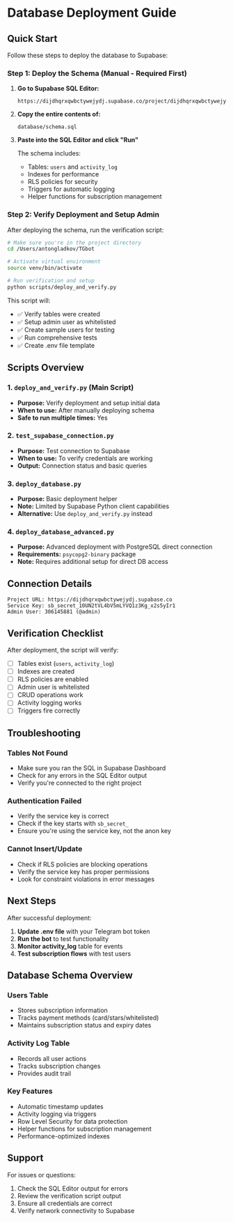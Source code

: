 # Database Deployment Guide

## Quick Start

Follow these steps to deploy the database to Supabase:

### Step 1: Deploy the Schema (Manual - Required First)

1. **Go to Supabase SQL Editor:**
   ```
   https://dijdhqrxqwbctywejydj.supabase.co/project/dijdhqrxqwbctywejydj/sql/new
   ```

2. **Copy the entire contents of:**
   ```
   database/schema.sql
   ```

3. **Paste into the SQL Editor and click "Run"**

   The schema includes:
   - Tables: `users` and `activity_log`
   - Indexes for performance
   - RLS policies for security
   - Triggers for automatic logging
   - Helper functions for subscription management

### Step 2: Verify Deployment and Setup Admin

After deploying the schema, run the verification script:

```bash
# Make sure you're in the project directory
cd /Users/antongladkov/TGbot

# Activate virtual environment
source venv/bin/activate

# Run verification and setup
python scripts/deploy_and_verify.py
```

This script will:
- ✅ Verify tables were created
- ✅ Setup admin user as whitelisted
- ✅ Create sample users for testing
- ✅ Run comprehensive tests
- ✅ Create .env file template

## Scripts Overview

### 1. `deploy_and_verify.py` (Main Script)
- **Purpose:** Verify deployment and setup initial data
- **When to use:** After manually deploying schema
- **Safe to run multiple times:** Yes

### 2. `test_supabase_connection.py`
- **Purpose:** Test connection to Supabase
- **When to use:** To verify credentials are working
- **Output:** Connection status and basic queries

### 3. `deploy_database.py`
- **Purpose:** Basic deployment helper
- **Note:** Limited by Supabase Python client capabilities
- **Alternative:** Use `deploy_and_verify.py` instead

### 4. `deploy_database_advanced.py`
- **Purpose:** Advanced deployment with PostgreSQL direct connection
- **Requirements:** `psycopg2-binary` package
- **Note:** Requires additional setup for direct DB access

## Connection Details

```
Project URL: https://dijdhqrxqwbctywejydj.supabase.co
Service Key: sb_secret_10UN2tVL4bV5mLYVQ1z3Kg_x2s5yIr1
Admin User: 306145881 (@admin)
```

## Verification Checklist

After deployment, the script will verify:

- [ ] Tables exist (`users`, `activity_log`)
- [ ] Indexes are created
- [ ] RLS policies are enabled
- [ ] Admin user is whitelisted
- [ ] CRUD operations work
- [ ] Activity logging works
- [ ] Triggers fire correctly

## Troubleshooting

### Tables Not Found
- Make sure you ran the SQL in Supabase Dashboard
- Check for any errors in the SQL Editor output
- Verify you're connected to the right project

### Authentication Failed
- Verify the service key is correct
- Check if the key starts with `sb_secret_`
- Ensure you're using the service key, not the anon key

### Cannot Insert/Update
- Check if RLS policies are blocking operations
- Verify the service key has proper permissions
- Look for constraint violations in error messages

## Next Steps

After successful deployment:

1. **Update .env file** with your Telegram bot token
2. **Run the bot** to test functionality
3. **Monitor activity_log** table for events
4. **Test subscription flows** with test users

## Database Schema Overview

### Users Table
- Stores subscription information
- Tracks payment methods (card/stars/whitelisted)
- Maintains subscription status and expiry dates

### Activity Log Table
- Records all user actions
- Tracks subscription changes
- Provides audit trail

### Key Features
- Automatic timestamp updates
- Activity logging via triggers
- Row Level Security for data protection
- Helper functions for subscription management
- Performance-optimized indexes

## Support

For issues or questions:
1. Check the SQL Editor output for errors
2. Review the verification script output
3. Ensure all credentials are correct
4. Verify network connectivity to Supabase